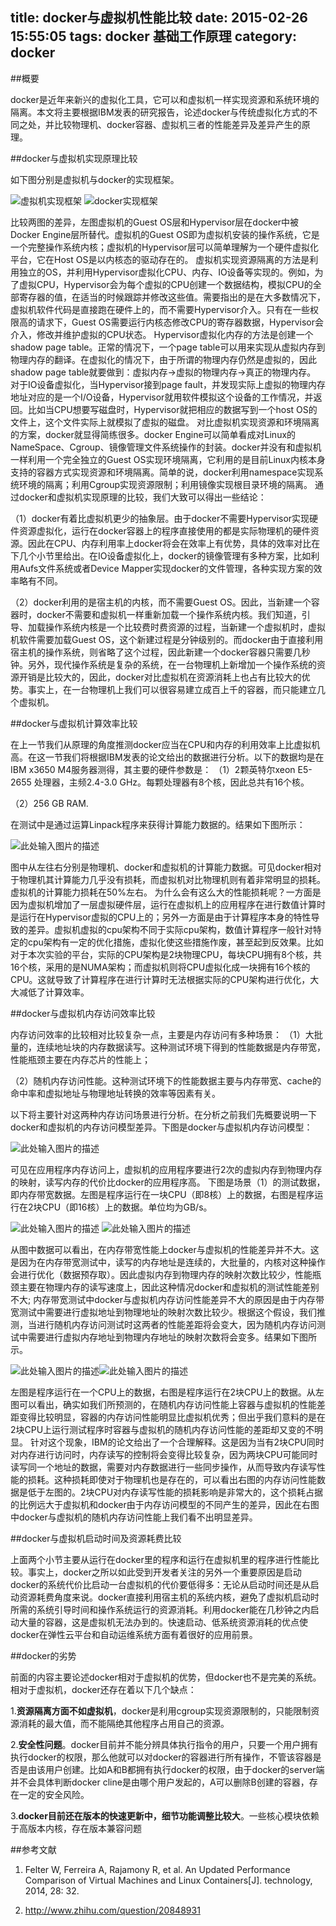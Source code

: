 title: docker与虚拟机性能比较
date: 2015-02-26 15:55:05
tags:  docker 基础工作原理
category: docker
---
##概要

docker是近年来新兴的虚拟化工具，它可以和虚拟机一样实现资源和系统环境的隔离。本文将主要根据IBM发表的研究报告，论述docker与传统虚拟化方式的不同之处，并比较物理机、docker容器、虚拟机三者的性能差异及差异产生的原理。

<!-- more -->

##docker与虚拟机实现原理比较

如下图分别是虚拟机与docker的实现框架。

![虚拟机实现框架][1]   ![docker实现框架][2]

比较两图的差异，左图虚拟机的Guest OS层和Hypervisor层在docker中被Docker Engine层所替代。虚拟机的Guest OS即为虚拟机安装的操作系统，它是一个完整操作系统内核；虚拟机的Hypervisor层可以简单理解为一个硬件虚拟化平台，它在Host OS是以内核态的驱动存在的。
虚拟机实现资源隔离的方法是利用独立的OS，并利用Hypervisor虚拟化CPU、内存、IO设备等实现的。例如，为了虚拟CPU，Hypervisor会为每个虚拟的CPU创建一个数据结构，模拟CPU的全部寄存器的值，在适当的时候跟踪并修改这些值。需要指出的是在大多数情况下，虚拟机软件代码是直接跑在硬件上的，而不需要Hypervisor介入。只有在一些权限高的请求下，Guest OS需要运行内核态修改CPU的寄存器数据，Hypervisor会介入，修改并维护虚拟的CPU状态。
Hypervisor虚拟化内存的方法是创建一个shadow page table。正常的情况下，一个page table可以用来实现从虚拟内存到物理内存的翻译。在虚拟化的情况下，由于所谓的物理内存仍然是虚拟的，因此shadow page table就要做到：虚拟内存->虚拟的物理内存->真正的物理内存。
对于IO设备虚拟化，当Hypervisor接到page fault，并发现实际上虚拟的物理内存地址对应的是一个I/O设备，Hypervisor就用软件模拟这个设备的工作情况，并返回。比如当CPU想要写磁盘时，Hypervisor就把相应的数据写到一个host OS的文件上，这个文件实际上就模拟了虚拟的磁盘。
对比虚拟机实现资源和环境隔离的方案，docker就显得简练很多。docker Engine可以简单看成对Linux的NameSpace、Cgroup、镜像管理文件系统操作的封装。docker并没有和虚拟机一样利用一个完全独立的Guest OS实现环境隔离，它利用的是目前Linux内核本身支持的容器方式实现资源和环境隔离。简单的说，docker利用namespace实现系统环境的隔离；利用Cgroup实现资源限制；利用镜像实现根目录环境的隔离。
通过docker和虚拟机实现原理的比较，我们大致可以得出一些结论：

（1）docker有着比虚拟机更少的抽象层。由于docker不需要Hypervisor实现硬件资源虚拟化，运行在docker容器上的程序直接使用的都是实际物理机的硬件资源。因此在CPU、内存利用率上docker将会在效率上有优势，具体的效率对比在下几个小节里给出。在IO设备虚拟化上，docker的镜像管理有多种方案，比如利用Aufs文件系统或者Device Mapper实现docker的文件管理，各种实现方案的效率略有不同。  


（2）docker利用的是宿主机的内核，而不需要Guest OS。因此，当新建一个容器时，docker不需要和虚拟机一样重新加载一个操作系统内核。我们知道，引导、加载操作系统内核是一个比较费时费资源的过程，当新建一个虚拟机时，虚拟机软件需要加载Guest OS，这个新建过程是分钟级别的。而docker由于直接利用宿主机的操作系统，则省略了这个过程，因此新建一个docker容器只需要几秒钟。另外，现代操作系统是复杂的系统，在一台物理机上新增加一个操作系统的资源开销是比较大的，因此，docker对比虚拟机在资源消耗上也占有比较大的优势。事实上，在一台物理机上我们可以很容易建立成百上千的容器，而只能建立几个虚拟机。  
 

##docker与虚拟机计算效率比较

在上一节我们从原理的角度推测docker应当在CPU和内存的利用效率上比虚拟机高。在这一节我们将根据IBM发表的论文给出的数据进行分析。以下的数据均是在IBM x3650 M4服务器测得，其主要的硬件参数是：
（1）2颗英特尔xeon E5-2655 处理器，主频2.4-3.0 GHz。每颗处理器有8个核，因此总共有16个核。  


（2）256 GB RAM.   


在测试中是通过运算Linpack程序来获得计算能力数据的。结果如下图所示：

![此处输入图片的描述][3]

图中从左往右分别是物理机、docker和虚拟机的计算能力数据。可见docker相对于物理机其计算能力几乎没有损耗，而虚拟机对比物理机则有着非常明显的损耗。虚拟机的计算能力损耗在50%左右。
为什么会有这么大的性能损耗呢？一方面是因为虚拟机增加了一层虚拟硬件层，运行在虚拟机上的应用程序在进行数值计算时是运行在Hypervisor虚拟的CPU上的；另外一方面是由于计算程序本身的特性导致的差异。虚拟机虚拟的cpu架构不同于实际cpu架构，数值计算程序一般针对特定的cpu架构有一定的优化措施，虚拟化使这些措施作废，甚至起到反效果。比如对于本次实验的平台，实际的CPU架构是2块物理CPU，每块CPU拥有8个核，共16个核，采用的是NUMA架构；而虚拟机则将CPU虚拟化成一块拥有16个核的CPU。这就导致了计算程序在进行计算时无法根据实际的CPU架构进行优化，大大减低了计算效率。

##docker与虚拟机内存访问效率比较

内存访问效率的比较相对比较复杂一点，主要是内存访问有多种场景：
（1）大批量的，连续地址块的内存数据读写。这种测试环境下得到的性能数据是内存带宽，性能瓶颈主要在内存芯片的性能上；  

（2）随机内存访问性能。这种测试环境下的性能数据主要与内存带宽、cache的命中率和虚拟地址与物理地址转换的效率等因素有关。  

以下将主要针对这两种内存访问场景进行分析。在分析之前我们先概要说明一下docker和虚拟机的内存访问模型差异。下图是docker与虚拟机内存访问模型：

![此处输入图片的描述][4]

可见在应用程序内存访问上，虚拟机的应用程序要进行2次的虚拟内存到物理内存的映射，读写内存的代价比docker的应用程序高。
下图是场景（1）的测试数据，即内存带宽数据。左图是程序运行在一块CPU（即8核）上的数据，右图是程序运行在2块CPU（即16核）上的数据。单位均为GB/s。

![此处输入图片的描述][5] ![此处输入图片的描述][6]

从图中数据可以看出，在内存带宽性能上docker与虚拟机的性能差异并不大。这是因为在内存带宽测试中，读写的内存地址是连续的，大批量的，内核对这种操作会进行优化（数据预存取）。因此虚拟内存到物理内存的映射次数比较少，性能瓶颈主要在物理内存的读写速度上，因此这种情况docker和虚拟机的测试性能差别不大;
内存带宽测试中docker与虚拟机内存访问性能差异不大的原因是由于内存带宽测试中需要进行虚拟地址到物理地址的映射次数比较少。根据这个假设，我们推测，当进行随机内存访问测试时这两者的性能差距将会变大，因为随机内存访问测试中需要进行虚拟内存地址到物理内存地址的映射次数将会变多。结果如下图所示。

![此处输入图片的描述][7]![此处输入图片的描述][8]

左图是程序运行在一个CPU上的数据，右图是程序运行在2块CPU上的数据。从左图可以看出，确实如我们所预测的，在随机内存访问性能上容器与虚拟机的性能差距变得比较明显，容器的内存访问性能明显比虚拟机优秀；但出乎我们意料的是在2块CPU上运行测试程序时容器与虚拟机的随机内存访问性能的差距却又变的不明显。
针对这个现象，IBM的论文给出了一个合理解释。这是因为当有2块CPU同时对内存进行访问时，内存读写的控制将会变得比较复杂，因为两块CPU可能同时读写同一个地址的数据，需要对内存数据进行一些同步操作，从而导致内存读写性能的损耗。这种损耗即使对于物理机也是存在的，可以看出右图的内存访问性能数据是低于左图的。2块CPU对内存读写性能的损耗影响是非常大的，这个损耗占据的比例远大于虚拟机和docker由于内存访问模型的不同产生的差异，因此在右图中docker与虚拟机的随机内存访问性能上我们看不出明显差异。

##docker与虚拟机启动时间及资源耗费比较

上面两个小节主要从运行在docker里的程序和运行在虚拟机里的程序进行性能比较。事实上，docker之所以如此受到开发者关注的另外一个重要原因是启动docker的系统代价比启动一台虚拟机的代价要低得多：无论从启动时间还是从启动资源耗费角度来说。docker直接利用宿主机的系统内核，避免了虚拟机启动时所需的系统引导时间和操作系统运行的资源消耗。利用docker能在几秒钟之内启动大量的容器，这是虚拟机无法办到的。快速启动、低系统资源消耗的优点使docker在弹性云平台和自动运维系统方面有着很好的应用前景。

##docker的劣势

前面的内容主要论述docker相对于虚拟机的优势，但docker也不是完美的系统。相对于虚拟机，docker还存在着以下几个缺点：  

1.**资源隔离方面不如虚拟机**，docker是利用cgroup实现资源限制的，只能限制资源消耗的最大值，而不能隔绝其他程序占用自己的资源。  


2.**安全性问题**。docker目前并不能分辨具体执行指令的用户，只要一个用户拥有执行docker的权限，那么他就可以对docker的容器进行所有操作，不管该容器是否是由该用户创建。比如A和B都拥有执行docker的权限，由于docker的server端并不会具体判断docker cline是由哪个用户发起的，A可以删除B创建的容器，存在一定的安全风险。  


3.**docker目前还在版本的快速更新中，细节功能调整比较大**。一些核心模块依赖于高版本内核，存在版本兼容问题  


##参考文献

1. Felter W, Ferreira A, Rajamony R, et al. An Updated Performance Comparison of Virtual Machines and Linux Containers[J]. technology, 2014, 28: 32.


2. http://www.zhihu.com/question/20848931

[1]: http://7u2qr4.com1.z0.glb.clouddn.com/blog_%E5%9B%BE%E7%89%871.png
[2]: http://7u2qr4.com1.z0.glb.clouddn.com/blog_%E5%9B%BE%E7%89%872.png
[3]: http://7u2qr4.com1.z0.glb.clouddn.com/blog_%E5%9B%BE%E7%89%873.png
[4]: http://7u2qr4.com1.z0.glb.clouddn.com/blog_TimLine%E6%88%AA%E5%9B%BE20150226143346.png
[5]: http://7u2qr4.com1.z0.glb.clouddn.com/blog_%E5%9B%BE%E7%89%874.png
[6]: http://7u2qr4.com1.z0.glb.clouddn.com/blog_TimLine%E6%88%AA%E5%9B%BE20150226142329.png
[7]: http://7u2qr4.com1.z0.glb.clouddn.com/blog_%E5%9B%BE%E7%89%875.png 
[8]: http://7u2qr4.com1.z0.glb.clouddn.com/blog_TimLine%E6%88%AA%E5%9B%BE20150226144954.png